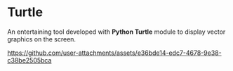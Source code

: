 # Turtle
An entertaining tool developed with  **Python Turtle** module to display vector graphics on the screen.

https://github.com/user-attachments/assets/e36bde14-edc7-4678-9e38-c38be2505bca
